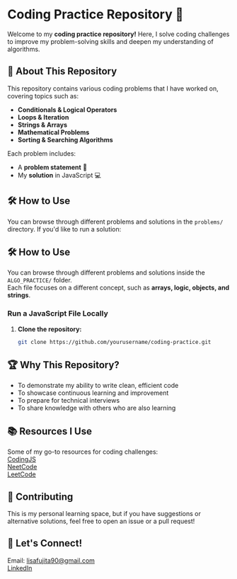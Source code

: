 # Coding Practice Repository 🎯

Welcome to my **coding practice repository!** Here, I solve coding challenges to improve my problem-solving skills and deepen my understanding of algorithms.

## 📌 About This Repository

This repository contains various coding problems that I have worked on, covering topics such as:

- **Conditionals & Logical Operators**
- **Loops & Iteration**
- **Strings & Arrays**
- **Mathematical Problems**
- **Sorting & Searching Algorithms**

Each problem includes:

- A **problem statement** 📜
- My **solution** in JavaScript 💻

## 🛠️ How to Use

You can browse through different problems and solutions in the `problems/` directory. If you'd like to run a solution:

## 🛠️ How to Use

You can browse through different problems and solutions inside the `ALGO_PRACTICE/` folder.  
Each file focuses on a different concept, such as **arrays, logic, objects, and strings**.

### Run a JavaScript File Locally

1. **Clone the repository:**
   ```bash
   git clone https://github.com/yourusername/coding-practice.git
   ```

## 🏆 Why This Repository?

- To demonstrate my ability to write clean, efficient code
- To showcase continuous learning and improvement
- To prepare for technical interviews
- To share knowledge with others who are also learning

## 📚 Resources I Use

Some of my go-to resources for coding challenges: <br>
[CodingJS](https://the-winter.github.io/codingjs/) <br>
[NeetCode](https://neetcode.io/) <br>
[LeetCode](https://leetcode.com/)<br>

## 🤝 Contributing

This is my personal learning space, but if you have suggestions or alternative solutions, feel free to open an issue or a pull request!

## 🚀 Let's Connect!

Email: lisafujita90@gmail.com <br>
[LinkedIn](https://www.linkedin.com/in/lisa-fujita/)
